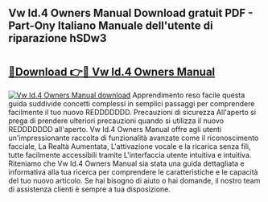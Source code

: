 ## Vw Id.4 Owners Manual Download gratuit PDF - Part-Ony Italiano Manuale dell'utente di riparazione hSDw3

# <h2><a href="http://dfepu95.blite.top/?on=Vw+Id.4+Owners+Manual">🔗Download 👉🔴 Vw Id.4 Owners Manual</a></h2>

[![Vw Id.4 Owners Manual download](https://i.imgur.com/lujVjoI.png)](http://dfepu95.blite.top/?on=Vw+Id.4+Owners+Manual)
Apprendimento reso facile questa guida suddivide concetti complessi in semplici passaggi per comprendere facilmente il tuo nuovo REDDDDDDD. Precauzioni di sicurezza All'aperto si prega di prendere ulteriori precauzioni quando si utilizza il nuovo REDDDDDDD all'aperto. Vw Id.4 Owners Manual offre agli utenti un'impressionante raccolta di funzionalità avanzate come il riconoscimento facciale, La Realtà Aumentata, L'attivazione vocale e la ricarica senza fili, tutte facilmente accessibili tramite L'interfaccia utente intuitiva e intuitiva. Riteniamo che Vw Id.4 Owners Manual sia stata una guida dettagliata e informativa alla tua ricerca per comprendere le caratteristiche e le capacità del tuo nuovo articolo. Se hai bisogno di aiuto o hai domande, il nostro team di assistenza clienti è sempre a tua disposizione.
